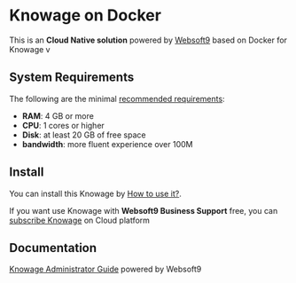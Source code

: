 # Knowage on Docker  

This is an **Cloud Native solution** powered by [Websoft9](https://www.websoft9.com) based on Docker for Knowage v

## System Requirements

The following are the minimal [recommended requirements](https://knowage-suite.readthedocs.io/en/7.4/installation-guide/knowage-ce-installer.html#server-side-requirements):

* **RAM**: 4 GB or more
* **CPU**: 1 cores or higher
* **Disk**: at least 20 GB of free space
* **bandwidth**: more fluent experience over 100M  

## Install

You can install this Knowage by [How to use it?](https://github.com/Websoft9/docker-library#how-to-use-it).   

If you want use Knowage with **Websoft9 Business Support** free, you can [subscribe Knowage](https://www.websoft9.com/apps) on Cloud platform

## Documentation

[Knowage Administrator Guide](https://support.websoft9.com/docs/knowage) powered by Websoft9
